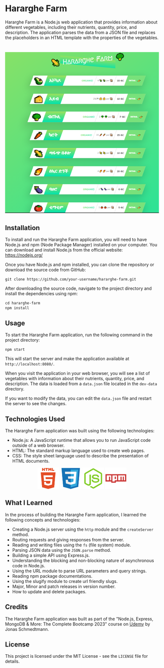 # Hararghe Farm

Hararghe Farm is a Node.js web application that provides information about different vegetables, including their nutrients, quantity, price, and description. The application parses the data from a JSON file and replaces the placeholders in an HTML template with the properties of the vegetables.

<h1 align="center">
    <img src="demo.png"/>
</h1>


## Installation

To install and run the Hararghe Farm application, you will need to have Node.js and npm (Node Package Manager) installed on your computer. You can download and install Node.js from the official website: https://nodejs.org/

Once you have Node.js and npm installed, you can clone the repository or download the source code from GitHub:

```
git clone https://github.com/your-username/hararghe-farm.git
```

After downloading the source code, navigate to the project directory and install the dependencies using npm:

```
cd hararghe-farm
npm install
```

## Usage

To start the Hararghe Farm application, run the following command in the project directory:

```
npm start
```

This will start the server and make the application available at `http://localhost:8080/`.

When you visit the application in your web browser, you will see a list of vegetables with information about their nutrients, quantity, price, and description. The data is loaded from a `data.json` file located in the `dev-data` directory.

If you want to modify the data, you can edit the `data.json` file and restart the server to see the changes.

## Technologies Used

The Hararghe Farm application was built using the following technologies:

- Node.js: A JavaScript runtime that allows you to run JavaScript code outside of a web browser.
- HTML: The standard markup language used to create web pages.
- CSS: The style sheet language used to describe the presentation of HTML documents.

<p align="center">
<img src="https://github.com/devicons/devicon/blob/master/icons/html5/html5-plain-wordmark.svg" alt="html5"  width="70" height="70"/>
<img src="https://github.com/devicons/devicon/blob/master/icons/css3/css3-original.svg" alt="css3"  width="70" height="70"/>
<img src = "https://github.com/devicons/devicon/blob/master/icons/nodejs/nodejs-original.svg" alt="nodejs"  width="70" height="70"/>
<img src = "https://github.com/devicons/devicon/blob/master/icons/npm/npm-original-wordmark.svg"alt="npm"  width="70" height="70"/>
</p>

## What I Learned

In the process of building the Hararghe Farm application, I learned the following concepts and technologies:

- Creating a Node.js server using the `http` module and the `createServer` method.
- Routing requests and giving responses from the server.
- Reading and writing files using the `fs` (file system) module.
- Parsing JSON data using the `JSON.parse` method.
- Building a simple API using Express.js.
- Understanding the blocking and non-blocking nature of asynchronous code in Node.js.
- Using the URL module to parse URL parameters and query strings.
- Reading npm package documentations.
- Using the slugify module to create url friendly slugs.
- Major, Minor and patch releases in version number.
- How to update and delete packages.

## Credits

The Hararghe Farm application was built as part of the "Node.js, Express, MongoDB & More: The Complete Bootcamp 2023" course on [Udemy](https://www.udemy.com/course/nodejs-express-mongodb-bootcamp/) by Jonas Schmedtmann.

## License

This project is licensed under the MIT License - see the `LICENSE` file for details.